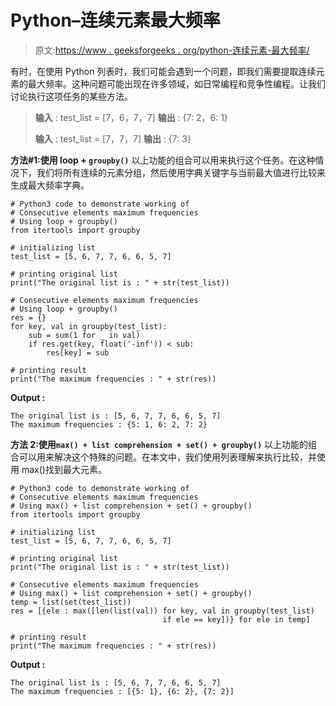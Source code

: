# Python–连续元素最大频率

> 原文:[https://www . geeksforgeeks . org/python-连续元素-最大频率/](https://www.geeksforgeeks.org/python-consecutive-elements-maximum-frequencies/)

有时，在使用 Python 列表时，我们可能会遇到一个问题，即我们需要提取连续元素的最大频率。这种问题可能出现在许多领域，如日常编程和竞争性编程。让我们讨论执行这项任务的某些方法。

> **输入** : test_list = [7，6，7，7]
> **输出** : {7: 2，6: 1}
> 
> **输入** : test_list = [7，7，7]
> **输出** : {7: 3}

**方法#1:使用 loop + `groupby()`**
以上功能的组合可以用来执行这个任务。在这种情况下，我们将所有连续的元素分组，然后使用字典关键字与当前最大值进行比较来生成最大频率字典。

```
# Python3 code to demonstrate working of 
# Consecutive elements maximum frequencies
# Using loop + groupby()
from itertools import groupby

# initializing list
test_list = [5, 6, 7, 7, 6, 6, 5, 7]

# printing original list
print("The original list is : " + str(test_list))

# Consecutive elements maximum frequencies
# Using loop + groupby()
res = {}
for key, val in groupby(test_list):
    sub = sum(1 for _ in val)
    if res.get(key, float('-inf')) < sub:
        res[key] = sub

# printing result 
print("The maximum frequencies : " + str(res)) 
```

**Output :**

```
The original list is : [5, 6, 7, 7, 6, 6, 5, 7]
The maximum frequencies : {5: 1, 6: 2, 7: 2}

```

**方法 2:使用`max() + list comprehension + set() + groupby()`**
以上功能的组合可以用来解决这个特殊的问题。在本文中，我们使用列表理解来执行比较，并使用 max()找到最大元素。

```
# Python3 code to demonstrate working of 
# Consecutive elements maximum frequencies
# Using max() + list comprehension + set() + groupby()
from itertools import groupby

# initializing list
test_list = [5, 6, 7, 7, 6, 6, 5, 7]

# printing original list
print("The original list is : " + str(test_list))

# Consecutive elements maximum frequencies
# Using max() + list comprehension + set() + groupby()
temp = list(set(test_list))
res = [{ele : max([len(list(val)) for key, val in groupby(test_list)
                                  if ele == key])} for ele in temp]

# printing result 
print("The maximum frequencies : " + str(res)) 
```

**Output :**

```
The original list is : [5, 6, 7, 7, 6, 6, 5, 7]
The maximum frequencies : [{5: 1}, {6: 2}, {7: 2}]

```